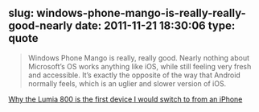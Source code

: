 slug: windows-phone-mango-is-really-really-good-nearly
date: 2011-11-21 18:30:06
type: quote
---

> Windows Phone Mango is really, really good. Nearly nothing about Microsoft’s OS works anything like iOS, while still feeling very fresh and accessible. It’s exactly the opposite of the way that Android normally feels, which is an uglier and slower version of iOS.

[Why the Lumia 800 is the first device I would switch to from an iPhone](http://thenextweb.com/microsoft/2011/11/13/nokia-lumia-800-the-first-device-that-would-make-me-give-up-the-iphone/)
